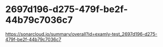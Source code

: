# 2697d196-d275-479f-be2f-44b79c7036c7
https://sonarcloud.io/summary/overall?id=examly-test_2697d196-d275-479f-be2f-44b79c7036c7
